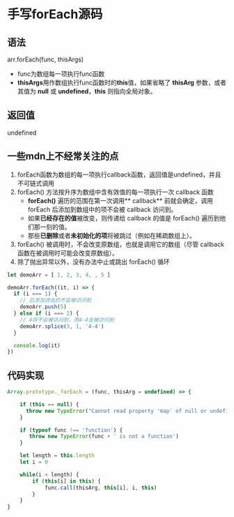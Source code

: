 # 手写forEach源码

## 语法

arr.forEach(func, thisArgs)

+ func为数组每一项执行func函数
+ **thisArgs**用作数组执行func函数时的**this**值，如果省略了 **thisArg** 参数，或者其值为 **null** 或 **undefined**，**this** 则指向全局对象。

## 返回值

undefined

## 一些mdn上不经常关注的点

1. forEach函数为数组的每一项执行callback函数，返回值是undefined，并且不可链式调用
2. forEach() 方法按升序为数组中含有效值的每一项执行一次 callback 函数
   + **forEach()** 遍历的范围在第一次调用** callback** 前就会确定，调用 forEach 后添加到数组中的项不会被 callback 访问到。
   + 如果**已经存在的值**被改变，则传递给 callback 的值是 forEach() 遍历到他们那一刻的值。
   + 那些**已删除**或者**未初始化的项**将被跳过（例如在稀疏数组上）。
3. forEach() 被调用时，不会改变原数组，也就是调用它的数组（尽管 callback 函数在被调用时可能会改变原数组）。
4. 除了抛出异常以外，没有办法中止或跳出 forEach() 循环

```js
let demoArr = [ 1, 2, 3, 4, , 5 ]

demoArr.forEach((it, i) => {
  if (i === 1) {
    // 后添加进去的不会被访问到
    demoArr.push(5)
  } else if (i === 2) {
    // 4将不会被访问到，而4-4会被访问到
    demoArr.splice(3, 1, '4-4')
  }

  console.log(it)
})
```

## 代码实现

```js
Array.prototype._forEach = (func, thisArg = undefined) => {

    if (this == null) {
      throw new TypeError("Cannot read property 'map' of null or undefined");
    }

    if (typeof func !== 'function') {
       throw new TypeError(func + ' is not a function')
    }

    let length = this.length
    let i = 0

    while(i < length) {
        if (this[i] in this) {
            func.call(thisArg, this[i], i, this)
        }
    }
}
```